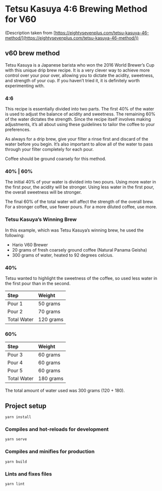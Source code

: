 # Tetsu Kasuya 4:6 Brewing Method for V60

(Description taken from [https://eightysevenplus.com/tetsu-kasuya-46-method/](https://eightysevenplus.com/tetsu-kasuya-46-method/))

## v60 brew method

Tetsu Kasuya is a Japanese barista who won the 2016 World Brewer’s Cup with this unique drip brew recipe. It is a very clever way to achieve more control over your pour over, allowing you to dictate the acidity, sweetness, and strength of your cup. If you haven’t tried it, it is definitely worth experimenting with.

### 4:6

This recipe is essentially divided into two parts. The first 40% of the water is used to adjust the balance of acidity and sweetness. The remaining 60% of the water dictates the strength. Since the recipe itself involves making adjustments, it’s all about using these guidelines to tailor the coffee to your preferences.

As always for a drip brew, give your filter a rinse first and discard of the water before you begin. It’s also important to allow all of the water to pass through your filter completely for each pour.

Coffee should be ground coarsely for this method.

### 40% | 60%

The initial 40% of your water is divided into two pours. Using more water in the first pour, the acidity will be stronger. Using less water in the first pour, the overall sweetness will be stronger.

The final 60% of the total water will affect the strength of the overall brew. For a stronger coffee, use fewer pours. For a more diluted coffee, use more.

### Tetsu Kasuya’s Winning Brew

In this example, which was Tetsu Kasuya’s winning brew, he used the following:

- Hario V60 Brewer
- 20 grams of fresh coarsely ground coffee (Natural Panama Geisha)
- 300 grams of water, heated to 92 degrees celcius.

### 40%
Tetsu wanted to highlight the sweetness of the coffee, so used less water in the first pour than in the second.

| Step        | Weight    |
|:------------|:----------|
| Pour 1      | 50 grams  |
| Pour 2      | 70 grams  |
| Total Water | 120 grams |

### 60%

| Step        | Weight    |
|:------------|:----------|
| Pour 3      | 60 grams  |
| Pour 4      | 60 grams  |
| Pour 5      | 60 grams  |
| Total Water | 180 grams |

The total amount of water used was 300 grams (120 + 180).

## Project setup

```
yarn install
```

### Compiles and hot-reloads for development
```
yarn serve
```

### Compiles and minifies for production
```
yarn build
```

### Lints and fixes files
```
yarn lint
```

